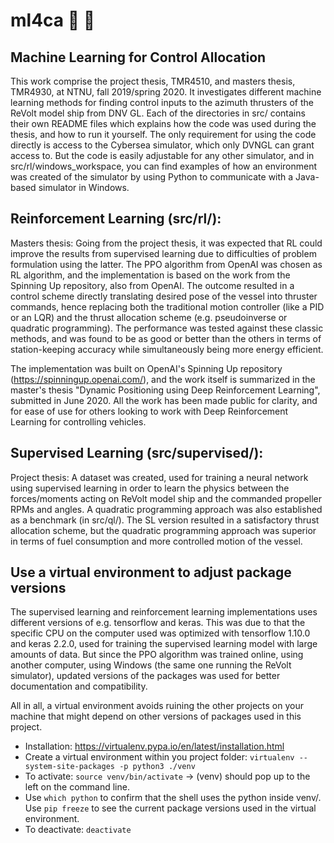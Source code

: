# ml4ca :speedboat: :space_invader:
## Machine Learning for Control Allocation

This work comprise the project thesis, TMR4510, and masters thesis, TMR4930, at NTNU, fall 2019/spring 2020. It investigates different machine learning methods for finding control inputs to the azimuth thrusters of the ReVolt model ship from DNV GL. Each of the directories in src/ contains their own README files which explains how the code was used during the thesis, and how to run it yourself. The only requirement for using the code directly is access to the Cybersea simulator, which only DVNGL can grant access to. But the code is easily adjustable for any other simulator, and in src/rl/windows_workspace, you can find examples of how an environment was created of the simulator by using Python to communicate with a Java-based simulator in Windows.

## Reinforcement Learning (src/rl/):
Masters thesis: Going from the project thesis, it was expected that RL could improve the results from supervised learning due to difficulties of problem formulation using the latter. The PPO algorithm from OpenAI was chosen as RL algorithm, and the implementation is based on the work from the Spinning Up repository, also from OpenAI. The outcome resulted in a control scheme directly translating desired pose of the vessel into thruster commands, hence replacing both the traditional motion controller (like a PID or an LQR) and the thrust allocation scheme (e.g. pseudoinverse or quadratic programming). The performance was tested against these classic methods, and was found to be as good or better than the others in terms of station-keeping accuracy while simultaneously being more energy efficient.

The implementation was built on OpenAI's Spinning Up repository (https://spinningup.openai.com/), and the work itself is summarized in the master's thesis "Dynamic Positioning using Deep Reinforcement Learning", submitted in June 2020. All the work has been made public for clarity, and for ease of use for others looking to work with Deep Reinforcement Learning for controlling vehicles.

## Supervised Learning (src/supervised/):
Project thesis: A dataset was created, used for training a neural network using supervised learning in order to learn the physics between the forces/moments acting on ReVolt model ship and the commanded propeller RPMs and angles. A quadratic programming approach was also established as a benchmark (in src/ql/). The SL version resulted in a satisfactory thrust allocation scheme, but the quadratic programming approach was superior in terms of fuel consumption and more controlled motion of the vessel.

## Use a virtual environment to adjust package versions

The supervised learning and reinforcement learning implementations uses different versions of e.g. tensorflow and keras. This was due to that the specific CPU on the computer used was optimized with tensorflow 1.10.0 and keras 2.2.0, used for training the supervised learning model with large amounts of data. But since the PPO algorithm was trained online, using another computer, using Windows (the same one running the ReVolt simulator), updated versions of the packages was used for better documentation and compatibility.

All in all, a virtual environment avoids ruining the other projects on your machine that might depend on other versions of packages used in this project.

- Installation: https://virtualenv.pypa.io/en/latest/installation.html
- Create a virtual environment within you project folder: `virtualenv --system-site-packages -p python3 ./venv`
- To activate: `source venv/bin/activate` -> (venv) should pop up to the left on the command line.
- Use `which python` to confirm that the shell uses the python inside venv/. Use `pip freeze` to see the current package versions used in the virtual environment.
- To deactivate: `deactivate`
